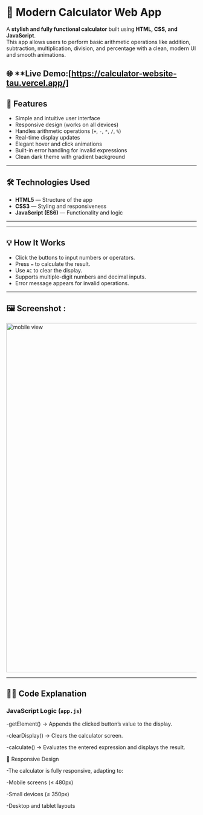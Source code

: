 # 🧮 Modern Calculator Web App

A **stylish and fully functional calculator** built using **HTML, CSS, and JavaScript**.  
This app allows users to perform basic arithmetic operations like addition, subtraction, multiplication, division, and percentage with a clean, modern UI and smooth animations.

🌐 **Live Demo:[https://calculator-website-tau.vercel.app/]
--

## 🚀 Features

- Simple and intuitive user interface  
- Responsive design (works on all devices)  
- Handles arithmetic operations (`+`, `-`, `*`, `/`, `%`)  
- Real-time display updates  
- Elegant hover and click animations  
- Built-in error handling for invalid expressions  
- Clean dark theme with gradient background  

---

## 🛠️ Technologies Used

- **HTML5** — Structure of the app  
- **CSS3** — Styling and responsiveness  
- **JavaScript (ES6)** — Functionality and logic  

---

---

## 💡 How It Works

- Click the buttons to input numbers or operators.
- Press `=` to calculate the result.
- Use `AC` to clear the display.
- Supports multiple-digit numbers and decimal inputs.
- Error message appears for invalid operations.

---

## 🖼️ Screenshot :

<img width="710" height="925" alt="mobile view" src="https://github.com/user-attachments/assets/f7920a2f-fe65-42de-937b-dd21452f5d5a" />
  


---

## 🧑‍💻 Code Explanation

### JavaScript Logic (`app.js`)

-getElement() → Appends the clicked button’s value to the display.

-clearDisplay() → Clears the calculator screen.

-calculate() → Evaluates the entered expression and displays the result.

📱 Responsive Design

-The calculator is fully responsive, adapting to:

-Mobile screens (≤ 480px)

-Small devices (≤ 350px)

-Desktop and tablet layouts


